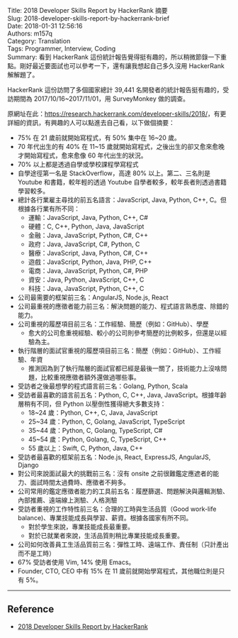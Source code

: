 Title: 2018 Developer Skills Report by HackerRank 摘要  
Slug: 2018-developer-skills-report-by-hackerrank-brief  
Date: 2018-01-31 12:56:16  
Authors: m157q  
Category: Translation  
Tags: Programmer, Interview, Coding  
Summary: 看到 HackerRank 這份統計報告覺得挺有趣的，所以稍微節錄一下重點。剛好最近要面試也可以參考一下，還有讓我想起自己多久沒用 HackerRank 解解題了。  
  
  
HackerRank 這份訪問了多個國家總計 39,441 名開發者的統計報告挺有趣的，受訪期間為 2017/10/16~2017/11/01，用 SurveyMonkey 做的調查。  
  
原網址在此：<https://research.hackerrank.com/developer-skills/2018/>，有更詳細的資訊，有興趣的人可以點進去自己看，以下做個摘要：  
  
+ 75% 在 21 歲前就開始寫程式，有 50% 集中在 16~20 歲。  
+ 70 年代出生的有 40% 在 11~15 歲就開始寫程式，之後出生的卻又愈來愈晚才開始寫程式，愈來愈像 60 年代出生的狀況。  
+ 70% 以上都是透過自學或學校課程學寫程式  
+ 自學途徑第一名是 StackOverflow，高達 80% 以上。第二、三名則是 Youtube 和書籍，較年輕的透過 Youtube 自學者較多，較年長者則透過書籍學習較多。  
+ 總計各行業雇主尋找的前五名語言：JavaScript, Java, Python, C++, C。但根據各行業有所不同：  
	+ 運輸：JavaScript, Java, Python, C++, C#  
	+ 硬體：C, C++, Python, Java, JavaScript  
	+ 金融：Java, JavaScript, Python, C#, C++  
	+ 政府：Java, JavaScript, C#, Python, C  
	+ 醫療：JavaScript, Java, Python, C#, C++  
	+ 遊戲：JavaScript, Python, Java, PHP, C++  
	+ 電商：Java, JavaScript, Python, C#, PHP  
	+ 資安：Java, Python, JavaScript, C++, C  
	+ 科技：Java, JavaScript, Python, C++, C  
+ 公司最需要的框架前三名：AngularJS, Node.js, React  
+ 公司最重視的應徵者能力前三名：解決問題的能力、程式語言熟悉度、除錯的能力。  
+ 公司重視的履歷項目前三名：工作經驗、簡歷（例如：GitHub）、學歷  
	+ 愈大的公司愈重視經驗、較小的公司則參考簡歷的比例較多，但還是以經驗為主。  
+ 執行階層的面試官重視的履歷項目前三名：簡歷（例如：GitHub）、工作經驗、年資  
	+ 推測因為到了執行階層的面試官都已經是最後一關了，技術能力上沒啥問題，比較重視應徵者額外還做過哪些事。  
+ 受訪者之後最想學的程式語言前三名：Golang, Python, Scala  
+ 受訪者最喜歡的語言前五名：Python, C, C++, Java, JavaScript。根據年齡層稍有不同，但 Python 以壓倒性獲得絕大多數支持：  
	+ 18~24 歲：Python, C++, C, Java, JavaScript  
	+ 25~34 歲：Python, C, Golang, JavaScript, TypeScript  
	+ 35~44 歲：Python, C, Golang, TypeScript, C#  
	+ 45~54 歲：Python, Golang, C, TypeScript, C++  
	+ 55 歲以上：Swift, C, Python, Java, C++  
+ 受訪者最喜歡的框架前五名：Node.js, React, ExpressJS, AngularJS, Django  
+ 對公司來說面試最大的挑戰前三名：沒有 onsite 之前很難鑑定應遮者的能力、面試時間太過費時、應徵者不夠多。  
+ 公司常用的鑑定應徵者能力的工具前五名：履歷篩選、問題解決與邏輯測驗、內部推薦、遠端線上測驗、人格測驗  
+ 受訪者重視的工作特性前三名：合理的工時與生活品質（Good work-life balance)、專業技能成長與學習、薪資。根據各國家有所不同。  
	+ 對於學生來說，專業技能成長最重要。  
	+ 對於已就業者來說，生活品質則稍比專業技能成長重要。  
+ 公司如何改善員工生活品質前三名：彈性工時、遠端工作、責任制（只計產出而不是工時）  
+ 67% 受訪者使用 Vim, 14% 使用 Emacs。  
+ Founder, CTO, CEO 中有 15% 在 11 歲前就開始學寫程式，其他職位則是只有 5%。  
  
----  
  
## Reference  
  
+ [2018 Developer Skills Report by HackerRank](https://research.hackerrank.com/developer-skills/2018/)  
